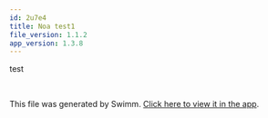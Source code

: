 ```yaml
---
id: 2u7e4
title: Noa test1
file_version: 1.1.2
app_version: 1.3.8
---
```


test

<br/>

This file was generated by Swimm. [Click here to view it in the app](https://app.swimm.io/repos/Z2l0aHViJTNBJTNBc2hhdWwtdGVzdCUzQSUzQVNoYXVsQW1yYW5T/docs/2u7e4).
